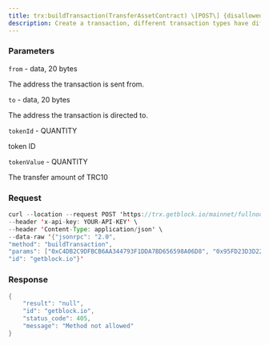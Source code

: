 ```yaml
---
title: trx:buildTransaction(TransferAssetContract) \[POST\] {disallowed}
description: Create a transaction, different transaction types have differentparametersthis is an example of TransferAssetContract
---
```


### Parameters


`from` - data, 20 bytes

The address the transaction is sent from.

`to` - data, 20 bytes

The address the transaction is directed to.

`tokenId` - QUANTITY

token ID

`tokenValue` - QUANTITY

The transfer amount of TRC10

### Request

``` java
curl --location --request POST 'https://trx.getblock.io/mainnet/fullnode/jsonrpc' \
--header 'x-api-key: YOUR-API-KEY' \
--header 'Content-Type: application/json' \
--data-raw '{"jsonrpc": "2.0",
"method": "buildTransaction",
"params": ["0xC4DB2C9DFBCB6AA344793F1DDA7BD656598A06D8", "0x95FD23D3D2221CFEF64167938DE5E62074719E54", "1000016", 20],
"id": "getblock.io"}'
```

###  Response

``` java
{
    "result": "null",
    "id": "getblock.io",
    "status_code": 405,
    "message": "Method not allowed"
}
```


